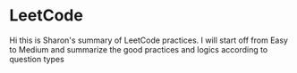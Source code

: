 # LeetCode
Hi this is Sharon's summary of LeetCode practices. I will start off from Easy to Medium and summarize the good practices and logics according to question types
